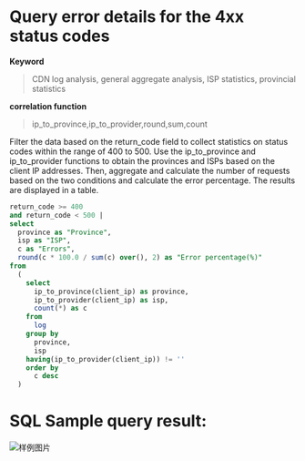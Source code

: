 # Query error details for the 4xx status codes

**Keyword**

> CDN log analysis, general aggregate analysis, ISP statistics, provincial statistics

**correlation function**

> ip_to_province,ip_to_provider,round,sum,count

Filter the data based on the return_code field to collect statistics on status codes within the range of 400 to 500. Use the ip_to_province and ip_to_provider functions to obtain the provinces and ISPs based on the client IP addresses. Then, aggregate and calculate the number of requests based on the two conditions and calculate the error percentage.
The results are displayed in a table.

```SQL
return_code >= 400
and return_code < 500 |
select
  province as "Province",
  isp as "ISP",
  c as "Errors",
  round(c * 100.0 / sum(c) over(), 2) as "Error percentage(%)"
from
  (
    select
      ip_to_province(client_ip) as province,
      ip_to_provider(client_ip) as isp,
      count(*) as c
    from
      log
    group by
      province,
      isp
    having(ip_to_provider(client_ip)) != ''
    order by
      c desc
  )
```

# SQL Sample query result:

![样例图片](<http://slsconsole.oss-cn-hangzhou.aliyuncs.com/sql_sample/%E9%94%99%E8%AF%AF%E8%AF%A6%E6%83%85(4xx)1585125884.png>)
